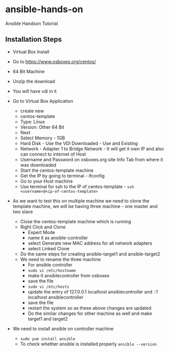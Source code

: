 # ansible-hands-on
Ansible Handson Tutorial

## Installation Steps

- Virtual Box Install
- Go to https://www.osboxes.org/centos/
- 64 Bit Machine
- Unzip the download
- You will have vdi in it
- Go to Virtual Box Application
    - create new
    - centos-template
    - Type: Linux
    - Version: Other 64 Bit
    - Next
    - Select Memory - 1GB
    - Hard Disk - Use the VDI Downloaded - Use and Existing
    - Network - Adapter 1 to Bridge Network - It will get it own IP and also can connect to internet of Host
    - Username and Password on osboxes.org site Info Tab from where it was downloaded
    - Start the centos-template machine
    - Get the IP by going to terminal - ifconfig
    - Go to your Host machine
    - Use terminal for ssh to the IP of centos-template - `ssh <username>@<ip-of-centos-template>`

- As we want to test this on multiple machine we need to clone the template machine, we will be having three machine - one master and two slave
    - Close the centos-template machine which is running
    - Right Click and Clone  
        - Expert Mode
        - name it as ansible-controller
        - select Generate new MAC address for all network adapters
        - select Linked Clone
    - Do the same steps for creating ansible-target1 and ansible-target2
    - We need to rename the three machine  
        - For ansible controller
        - `sudo vi /etc/hostname`
        - make it ansiblecontroller from osboxes
        - save the file
        - `sudo vi /etc/hosts`
        - update the entry of 127.0.0.1 localhost ansiblecontroller and ::1 localhost ansiblecontroller
        - save the file
        - restart the system so as these above changes are updated
        - Do the similar changes for other machine as well and make target1 and target2
       
- We need to install ansible on controller machine
    - `sudo yum install ansible`
    - To check whether ansible is installed properly `ansible --version`
    
